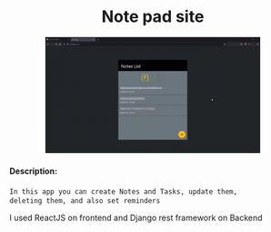 <h1 style="text-align: center">Note pad site</h1>

<div style="width: 75%; margin: 10px auto">
<img src="./Note%20pad.gif">
</div>


<h4>Description:</h4>

    In this app you can create Notes and Tasks, update them,
    deleting them, and also set reminders


I used ReactJS on frontend and Django rest framework on Backend
